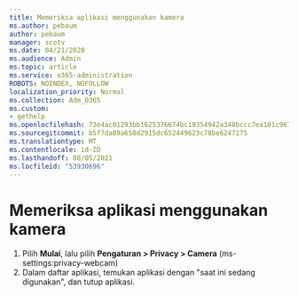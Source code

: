 ```yaml
---
title: Memeriksa aplikasi menggunakan kamera
ms.author: pebaum
author: pebaum
manager: scotv
ms.date: 04/21/2020
ms.audience: Admin
ms.topic: article
ms.service: o365-administration
ROBOTS: NOINDEX, NOFOLLOW
localization_priority: Normal
ms.collection: Adm_O365
ms.custom:
- gethelp
ms.openlocfilehash: 73e4ac01293bb1625376674bc19354942a348bccc7ea101c9676cf468d0df6f1
ms.sourcegitcommit: b5f7da89a650d2915dc652449623c78be6247175
ms.translationtype: MT
ms.contentlocale: id-ID
ms.lasthandoff: 08/05/2021
ms.locfileid: "53930696"
---
```

# <a name="check-for-app-using-camera"></a>Memeriksa aplikasi menggunakan kamera

1. Pilih **Mulai**, lalu pilih **Pengaturan > Privacy > Camera** (ms-settings:privacy-webcam)
2. Dalam daftar aplikasi, temukan aplikasi dengan "saat ini sedang digunakan", dan tutup aplikasi.

